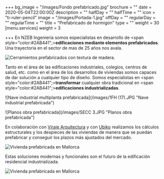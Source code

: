 +++
bg_image = "/images/Fondo prefabricado.jpg"
brochure = ""
date = 2020-05-04T22:00:00Z
description = ""
halfDay = ""
halfTime = ""
icon = "ti-ruler-pencil"
image = "/images/Portada-1.jpg"
offDay = ""
regularDay = ""
regularTime = ""
title = "Prefabricado de hormigón"
type = ""
weight = 30
[menu.services]
weight = 3

+++
En NZEB Ingeniería somos especialistas en desarrollo de <span style="color:#2AB441";>**edificaciones mediante elementos prefabricados**.</span> Una trayectoria en el sector de mas de 25 años nos avala.

![Cerramientos prefabricados con textura de madera.](/images/9.jpg "Cerramientos prefabricados texturados")

Tanto en el área de las edificaciones industriales, colegios, centros de salud, etc. como en el área de los desarrollos de viviendas somos capaces de dar solución a cualquier tipo de diseño. Somos especialistas en <span style="color:#2AB441";>**transformar** </span>cualquier obra tradicional en <span style="color:#2AB441";>**edificaciones industrializadas**.</span>

![Nave industrial multiplanta prefabricada](/images/1FH (17).JPG "Nave industrial prefabricada")

![Planos obra prefabricada](/images/SECC 3.JPG "Planos obra prefabricada")

En colaboración con [Viraje Arquitectura](https://viraje.es/ "Viraje Arquitectura")  y con [Ubiko](https://www.ubiko.es/ "Ubiko") realizamos los cálculos estructurales y los despieces de las viviendas de manera que se puedan prefabricar y conseguir los plazos más ajustados del mercado.

![Vivienda prefabricada en Mallorca](/images/UBIKO_web_UP44_02_01.jpg "Vivienda prefabricada")

Estas soluciones modernas y funcionales son el futuro de la edificación residencial industrializada.

![Vivienda prefabricada en Mallorca](/images/UBIKO_web_UP44_14.jpg "Vivienda prefabricada.")